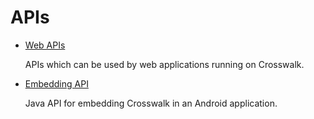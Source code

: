 # APIs

*   [Web APIs](/documentation/apis/web_apis)

    APIs which can be used by web applications running on Crosswalk.

*   [Embedding API](/documentation/apis/embedding_api)

    Java API for embedding Crosswalk in an Android application.
